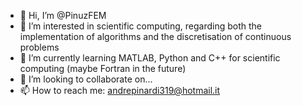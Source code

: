 - 👋 Hi, I’m @PinuzFEM
- 👀 I’m interested in scientific computing, regarding both the implementation of algorithms and the discretisation of continuous problems
- 🌱 I’m currently learning MATLAB, Python and C++ for scientific computing (maybe Fortran in the future)
- 💞️ I’m looking to collaborate on...
- 📫 How to reach me: andrepinardi319@hotmail.it

<!---
PinuzFEM/PinuzFEM is a ✨ special ✨ repository because its `README.md` (this file) appears on your GitHub profile.
You can click the Preview link to take a look at your changes.
--->
